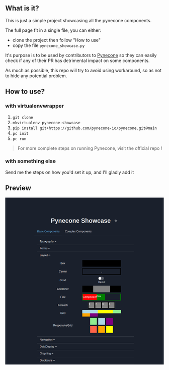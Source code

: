 ## What is it?

This is just a simple project showcasing all the pynecone components.

The full page fit in a single file, you can either:
- clone the project then follow "How to use"
- copy the file `pynecone_showcase.py`


It's purpose is to be used by contributors to [Pynecone](https://github.com/pynecone-io/pynecone.git) so they can easily check if any of their PR has detrimental impact on some components.

As much as possible, this repo will try to avoid using workaround, so as not to hide any potential problem.

## How to use?

### with virtualenvwrapper

1. `git clone `
1. `mkvirtualenv pynecone-showcase`
2. `pip install git+https://github.com/pynecone-io/pynecone.git@main`
4. `pc init`
5. `pc run`

> For more complete steps on running Pynecone, visit the official repo !

### with something else

Send me the steps on how you'd set it up, and I'll gladly add it

## Preview

![A preview of Pynecone Showcase](https://github.com/Lendemor/pynecone-showcase/raw/master/preview.png)